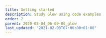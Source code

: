 ```yaml
---
title: Getting started
description: Study Glow using code examples
order: 2
parent: 2020-05-04_06-00-00_glow
last_updated: "2021-02-03T07:00:00+01:00"
---
```

